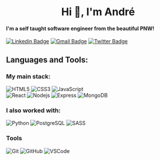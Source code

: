 <h1 align="center">Hi 👋, I'm André</h1>

#### I'm a self taught software engineer from the beautiful PNW!

[![Linkedin Badge](https://img.shields.io/badge/-andre_zorn-blue?style=flat-square&logo=Linkedin&logoColor=white&link=https://www.linkedin.com/in/andre-zorn/)](https://www.linkedin.com/in/andre-zorn/)
[![Gmail Badge](https://img.shields.io/badge/-frisianrage@gmail.com-c14438?style=flat-square&logo=Gmail&logoColor=white&link=mailto:frisianrage@gmail.com)](mailto:frisianrage@gmail.com) [![Twitter Badge](https://img.shields.io/badge/-frisianrage-blue?style=flat-square&logo=Twitter&logoColor=white&link=https://twitter.com/frisianrage)](https://twitter.com/frisianrage)
<!--
## About Me

- 🔨 I’m currently working on: NBCU's streaming app Peacock - used to be React, now it's [Lightning](https://lightningjs.io/).
- 🤔 What I want to learn next: Getting really good at React with [Epic React](https://epicreact.dev/) and testing with [Testing Javascript](https://testingjavascript.com/).
- 😄 Pronouns: he/him
- ⚡ Fun fact: I used to organize community and gaming events. 🎮
-->
## Languages and Tools:

### My main stack:
![HTML5](https://img.shields.io/badge/-HTML5-E34F26?style=flat-square&logo=html5&logoColor=white)
![CSS3](https://img.shields.io/badge/-CSS3-1572B6?style=flat-square&logo=css3)
![JavaScript](https://img.shields.io/badge/-JavaScript-yellow?style=flat-square&logo=javascript)
<br>
![React](https://img.shields.io/badge/-ReactJS-blue?style=flat-square&logo=react)
![Nodejs](https://img.shields.io/badge/-NodeJS-green?style=flat-square&logo=Node.js)
![Express](https://img.shields.io/badge/-Express-purple?style=flat-square&logo=express)
![MongoDB](https://img.shields.io/badge/-MongoDB-green?style=flat-square&logo=mongodb)

### I also worked with:
![Python](https://img.shields.io/badge/-Python-yellow?style=flat-square&logo=Python)
![PostgreSQL](https://img.shields.io/badge/-MongoDB-blue?style=flat-square&logo=postgresql)
![SASS](https://img.shields.io/badge/-Sass-CC6699?style=flat-square&logo=sass&logoColor=FFFFFF)


### Tools
![Git](https://img.shields.io/badge/-Git-black?style=flat-square&logo=git)
![GitHub](https://img.shields.io/badge/-GitHub-181717?style=flat-square&logo=github)
![VSCode](https://img.shields.io/badge/-VS_Code-007ACC?style=flat-square&logo=visual-studio-code)

<!--


**Frisianrage/Frisianrage** is a ✨ _special_ ✨ repository because its `README.md` (this file) appears on your GitHub profile.

Here are some ideas to get you started:

- 🔭 I’m currently working on ...
- 🌱 I’m currently learning ...
- 👯 I’m looking to collaborate on ...
- 🤔 I’m looking for help with ...
- 💬 Ask me about ...
- 📫 How to reach me: ...
- 😄 Pronouns: ...
- ⚡ Fun fact: ...
-->
